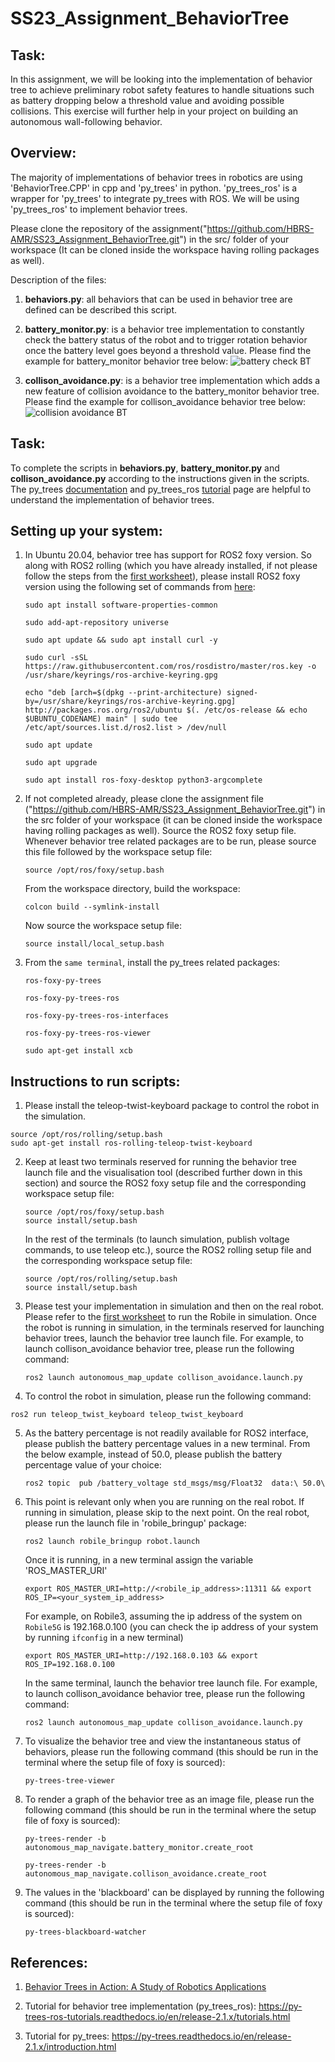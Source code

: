 # SS23_Assignment_BehaviorTree

## Task:
In this assignment, we will be looking into the implementation of behavior tree to achieve preliminary robot safety features to handle situations such as battery dropping below a threshold value and avoiding possible collisions. This exercise will further help in your project on building an autonomous wall-following behavior.

## Overview:

The majority of implementations of behavior trees in robotics are using 'BehaviorTree.CPP' in cpp and 'py_trees' in python. 'py_trees_ros' is a wrapper for 'py_trees' to integrate py_trees with ROS. We will be using 'py_trees_ros' to implement behavior trees. 

Please clone the repository of the assignment("https://github.com/HBRS-AMR/SS23_Assignment_BehaviorTree.git") in the src/ folder of your workspace (It can be cloned inside the workspace having rolling packages as well).

Description of the files:

1. **behaviors.py**: all behaviors that can be used in behavior tree are defined can be described this script.

2. **battery_monitor.py**: is a behavior tree implementation to constantly check the battery status of the robot and to trigger rotation behavior once the battery level goes beyond a threshold value. Please find the example for battery_monitor behavior tree below:
![battery check BT](images/battery_monitor.png)

3. **collison_avoidance.py**: is a behavior tree implementation which adds a new feature of collision avoidance to the battery_monitor behavior tree. Please find the example for collison_avoidance behavior tree below:
![collision avoidance BT](images/collison_battery.png)

## Task:

To complete the scripts in **behaviors.py**, **battery_monitor.py** and **collison_avoidance.py** according to the instructions given in the scripts. The py_trees [documentation](https://py-trees.readthedocs.io/en/release-2.1.x/introduction.html) and py_trees_ros [tutorial](https://py-trees-ros-tutorials.readthedocs.io/en/release-2.1.x/tutorials.html) page are helpful to understand the implementation of behavior trees.

## Setting up your system:

1. In Ubuntu 20.04, behavior tree has support for ROS2 foxy version. So along with ROS2 rolling (which you have already installed, if not please follow the steps from the [first worksheet](https://github.com/HBRS-AMR/Robile/tree/rolling/worksheets/worksheet01)), please install ROS2 foxy version using the following set of commands from [here](https://docs.ros.org/en/foxy/Installation/Ubuntu-Install-Debians.html):

    ```
    sudo apt install software-properties-common

    sudo add-apt-repository universe

    sudo apt update && sudo apt install curl -y

    sudo curl -sSL https://raw.githubusercontent.com/ros/rosdistro/master/ros.key -o /usr/share/keyrings/ros-archive-keyring.gpg

    echo "deb [arch=$(dpkg --print-architecture) signed-by=/usr/share/keyrings/ros-archive-keyring.gpg] http://packages.ros.org/ros2/ubuntu $(. /etc/os-release && echo $UBUNTU_CODENAME) main" | sudo tee /etc/apt/sources.list.d/ros2.list > /dev/null
    
    sudo apt update

    sudo apt upgrade

    sudo apt install ros-foxy-desktop python3-argcomplete
    ```

2. If not completed already, please clone the assignment file ("https://github.com/HBRS-AMR/SS23_Assignment_BehaviorTree.git") in the src folder of your workspace (it can be cloned inside the workspace having rolling packages as well). Source the ROS2 foxy setup file. Whenever behavior tree related packages are to be run, please source this file followed by the workspace setup file:
    ```
    source /opt/ros/foxy/setup.bash
    ```

    From the workspace directory, build the workspace:
    ```
    colcon build --symlink-install
    ```

    Now source the workspace setup file:
    ```
    source install/local_setup.bash
    ```

3. From the `same terminal`, install the py_trees related packages: 

    ``` 
    ros-foxy-py-trees

    ros-foxy-py-trees-ros

    ros-foxy-py-trees-ros-interfaces

    ros-foxy-py-trees-ros-viewer

    sudo apt-get install xcb
    ```

## Instructions to run scripts:

1. Please install the teleop-twist-keyboard package to control the robot in the simulation.
```
source /opt/ros/rolling/setup.bash
sudo apt-get install ros-rolling-teleop-twist-keyboard
```

2. Keep at least two terminals reserved for running the behavior tree launch file and the visualisation tool (described further down in this section) and source the ROS2 foxy setup file and the corresponding workspace setup file:
    ```
    source /opt/ros/foxy/setup.bash
    source install/setup.bash
    ```

    In the rest of the terminals (to launch simulation, publish voltage commands, to use teleop etc.), source the ROS2 rolling setup file and the corresponding workspace setup file:
    ```
    source /opt/ros/rolling/setup.bash
    source install/setup.bash
    ```

3. Please test your implementation in simulation and then on the real robot. Please refer to the [first worksheet](https://github.com/HBRS-AMR/Robile/tree/rolling/worksheets/worksheet01) to run the Robile in simulation. Once the robot is running in simulation, in the terminals reserved for launching behavior trees, launch the behavior tree launch file. For example, to launch collison_avoidance behavior tree, please run the following command:
    ```
    ros2 launch autonomous_map_update collison_avoidance.launch.py
    ```

4. To control the robot in simulation, please run the following command:
```
ros2 run teleop_twist_keyboard teleop_twist_keyboard
```

5. As the battery percentage is not readily available for ROS2 interface, please publish the battery percentage values in a new terminal. From the below example, instead of 50.0, please publish the battery percentage value of your choice:
    ```  
    ros2 topic  pub /battery_voltage std_msgs/msg/Float32  data:\ 50.0\ 
    ```

6. This point is relevant only when you are running on the real robot. If running in simulation, please skip to the next point. On the real robot, please run the launch file in 'robile_bringup' package:
    ```
    ros2 launch robile_bringup robot.launch
    ```
    Once it is running, in a new terminal assign the variable 'ROS_MASTER_URI'
    ```
    export ROS_MASTER_URI=http://<robile_ip_address>:11311 && export ROS_IP=<your_system_ip_address>
    ```
    For example, on Robile3, assuming the ip address of the system on `Robile5G` is 192.168.0.100 (you can check the ip address of your system by running `ifconfig` in a new terminal)
    ```
    export ROS_MASTER_URI=http://192.168.0.103 && export ROS_IP=192.168.0.100
    ```
    In the same terminal, launch the behavior tree launch file. For example, to launch collison_avoidance behavior tree, please run the following command:
    ```
    ros2 launch autonomous_map_update collison_avoidance.launch.py
    ```

7. To visualize the behavior tree and view the instantaneous status of behaviors, please run the following command (this should be run in the terminal where the setup file of foxy is sourced):
    ```
    py-trees-tree-viewer
    ```

8. To render a graph of the behavior tree as an image file, please run the following command (this should be run in the terminal where the setup file of foxy is sourced):
    ```
    py-trees-render -b autonomous_map_navigate.battery_monitor.create_root

    py-trees-render -b autonomous_map_navigate.collison_avoidance.create_root
    ```

9. The values in the 'blackboard' can be displayed by running the following command (this should be run in the terminal where the setup file of foxy is sourced):
    ```
    py-trees-blackboard-watcher
    ```

## References:

1. [Behavior Trees in Action:
A Study of Robotics Applications](https://arxiv.org/pdf/2010.06256.pdf)

2. Tutorial for behavior tree implementation (py_trees_ros): https://py-trees-ros-tutorials.readthedocs.io/en/release-2.1.x/tutorials.html

3. Tutorial for py_trees: https://py-trees.readthedocs.io/en/release-2.1.x/introduction.html
